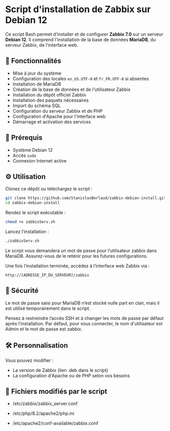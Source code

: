 # Script d'installation de Zabbix sur Debian 12

Ce script Bash permet d’installer et de configurer **Zabbix 7.0** sur un serveur **Debian 12**. Il comprend l'installation de la base de données **MariaDB**, du serveur Zabbix, de l'interface web.

## 🚀 Fonctionnalités

- Mise à jour du système
- Configuration des locales `en_US.UTF-8` et `fr_FR.UTF-8` si absentes
- Installation de MariaDB
- Création de la base de données et de l'utilisateur Zabbix
- Installation du dépôt officiel Zabbix
- Installation des paquets nécessaires
- Import du schéma SQL
- Configuration du serveur Zabbix et de PHP
- Configuration d'Apache pour l'interface web
- Démarrage et activation des services

## 📝 Prérequis

- Système Debian 12
- Accès `sudo`
- Connexion Internet active

## ⚙️ Utilisation
Clonez ce dépôt ou téléchargez le script :
```bash
git clone https://github.com/StanislasBerlaud/zabbix-debian-install.git
cd zabbix-debian-install
```
Rendez le script exécutable :

```bash
chmod +x zabbixServ.sh
```
Lancez l’installation :

```bash
./zabbixServ.sh
```
Le script vous demandera un mot de passe pour l’utilisateur zabbix dans MariaDB. Assurez-vous de le retenir pour les futures configurations.

Une fois l’installation terminée, accédez à l’interface web Zabbix via :
```
http://[ADRESSE_IP_DU_SERVEUR]/zabbix
```

## 🔐 Sécurité
Le mot de passe saisi pour MariaDB n’est stocké nulle part en clair, mais il est utilisé temporairement dans le script.

Pensez à restreindre l’accès SSH et à changer les mots de passe par défaut après l’installation.
Par défaut, pour vous connecter, le nom d'utilisateur est Admin et le mot de passe est zabbix.


## 🛠️ Personnalisation
Vous pouvez modifier :

- La version de Zabbix (lien .deb dans le script)
- La configuration d'Apache ou de PHP selon vos besoins


## 📂 Fichiers modifiés par le script 

- /etc/zabbix/zabbix_server.conf

- /etc/php/8.2/apache2/php.ini

- /etc/apache2/conf-available/zabbix.conf

